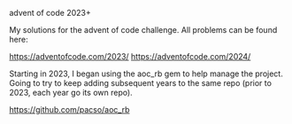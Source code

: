 advent of code 2023+

My solutions for the advent of code challenge. All problems can be found here:

https://adventofcode.com/2023/
https://adventofcode.com/2024/

Starting in 2023, I began using the aoc_rb gem to help manage the project. Going to try to keep adding subsequent years to the same repo (prior to 2023, each year go its own repo).

https://github.com/pacso/aoc_rb
